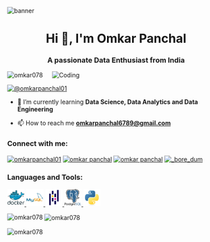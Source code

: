 ![banner](https://user-images.githubusercontent.com/86731206/225078925-e8a8f3f3-f286-4686-a0b5-8fb18ae8bfc3.jpg)
<h1 align="center">Hi 👋, I'm Omkar Panchal</h1>
<h3 align="center">A passionate Data Enthusiast from India</h3>
<img align="right" alt="Coding" width="400" src="https://media.tenor.com/NOYF3f82b_gAAAAC/programmer.gif">


<p align="left"> <img src="https://komarev.com/ghpvc/?username=omkar078&label=Profile%20views&color=0e75b6&style=flat" alt="omkar078" /> </p>

<p align="left"> <a href="https://twitter.com/@omkarpanchal01" target="blank"><img src="https://img.shields.io/twitter/follow/omkarpanchal01?logo=twitter&style=for-the-badge" alt="@omkarpanchal01" /></a> </p>

- 🌱 I’m currently learning **Data Science, Data Analytics and Data Engineering**

- 📫 How to reach me **omkarpanchal6789@gmail.com**

<h3 align="left">Connect with me:</h3>
<p align="left">
<a href="https://twitter.com/@omkarpanchal01" target="blank"><img align="center" src="https://raw.githubusercontent.com/rahuldkjain/github-profile-readme-generator/master/src/images/icons/Social/twitter.svg" alt="omkarpanchal01" height="30" width="40" /></a>
<a href="https://linkedin.com/in/omkar panchal" target="blank"><img align="center" src="https://raw.githubusercontent.com/rahuldkjain/github-profile-readme-generator/master/src/images/icons/Social/linked-in-alt.svg" alt="omkar panchal" height="30" width="40" /></a>
<a href="https://fb.com/omkar panchal" target="blank"><img align="center" src="https://raw.githubusercontent.com/rahuldkjain/github-profile-readme-generator/master/src/images/icons/Social/facebook.svg" alt="omkar panchal" height="30" width="40" /></a>
<a href="https://instagram.com/_bore_dum" target="blank"><img align="center" src="https://raw.githubusercontent.com/rahuldkjain/github-profile-readme-generator/master/src/images/icons/Social/instagram.svg" alt="_bore_dum" height="30" width="40" /></a>
</p>

<h3 align="left">Languages and Tools:</h3>
<p align="left"> <a href="https://www.docker.com/" target="_blank" rel="noreferrer"> <img src="https://raw.githubusercontent.com/devicons/devicon/master/icons/docker/docker-original-wordmark.svg" alt="docker" width="40" height="40"/> </a> <a href="https://www.mysql.com/" target="_blank" rel="noreferrer"> <img src="https://raw.githubusercontent.com/devicons/devicon/master/icons/mysql/mysql-original-wordmark.svg" alt="mysql" width="40" height="40"/> </a> <a href="https://pandas.pydata.org/" target="_blank" rel="noreferrer"> <img src="https://raw.githubusercontent.com/devicons/devicon/2ae2a900d2f041da66e950e4d48052658d850630/icons/pandas/pandas-original.svg" alt="pandas" width="40" height="40"/> </a> <a href="https://www.postgresql.org" target="_blank" rel="noreferrer"> <img src="https://raw.githubusercontent.com/devicons/devicon/master/icons/postgresql/postgresql-original-wordmark.svg" alt="postgresql" width="40" height="40"/> </a> <a href="https://www.python.org" target="_blank" rel="noreferrer"> <img src="https://raw.githubusercontent.com/devicons/devicon/master/icons/python/python-original.svg" alt="python" width="40" height="40"/> </a> </p>

<p><img align="left" src="https://github-readme-stats.vercel.app/api/top-langs?username=omkar078&show_icons=true&locale=en&layout=compact" alt="omkar078" /></p>

<p>&nbsp;<img align="center" src="https://github-readme-stats.vercel.app/api?username=omkar078&show_icons=true&locale=en" alt="omkar078" /></p>

<p><img align="center" src="https://github-readme-streak-stats.herokuapp.com/?user=omkar078&" alt="omkar078" /></p>

